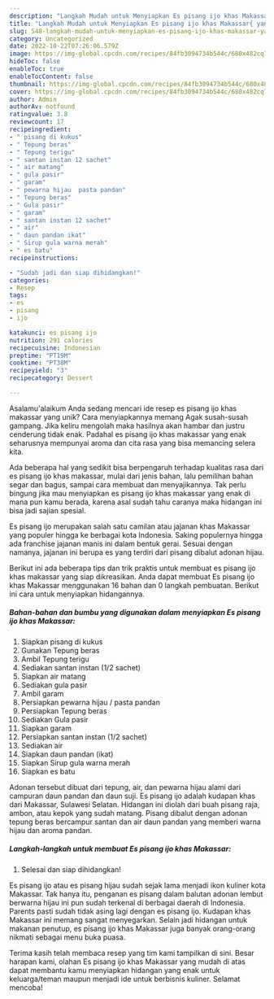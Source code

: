 ```yaml
---
description: "Langkah Mudah untuk Menyiapkan Es pisang ijo khas Makassar{ yang Enak Banget"
title: "Langkah Mudah untuk Menyiapkan Es pisang ijo khas Makassar{ yang Enak Banget"
slug: 548-langkah-mudah-untuk-menyiapkan-es-pisang-ijo-khas-makassar-yang-enak-banget
category: Uncategorized
date: 2022-10-22T07:26:06.579Z
image: https://img-global.cpcdn.com/recipes/84fb3094734b544c/680x482cq70/es-pisang-ijo-khas-makassar-foto-resep-utama.jpg
hideToc: false
enableToc: true
enableTocContent: false
thumbnail: https://img-global.cpcdn.com/recipes/84fb3094734b544c/680x482cq70/es-pisang-ijo-khas-makassar-foto-resep-utama.jpg
cover: https://img-global.cpcdn.com/recipes/84fb3094734b544c/680x482cq70/es-pisang-ijo-khas-makassar-foto-resep-utama.jpg
author: Admin
authorAv: notfound
ratingvalue: 3.8
reviewcount: 17
recipeingredient:
- " pisang di kukus"
- " Tepung beras"
- " Tepung terigu"
- " santan instan 12 sachet"
- " air matang"
- " gula pasir"
- " garam"
- " pewarna hijau  pasta pandan"
- " Tepung beras"
- " Gula pasir"
- " garam"
- " santan instan 12 sachet"
- " air"
- " daun pandan ikat"
- " Sirup gula warna merah"
- " es batu"
recipeinstructions:

- "Sudah jadi dan siap dihidangkan!"
categories:
- Resep
tags:
- es
- pisang
- ijo

katakunci: es pisang ijo 
nutrition: 291 calories
recipecuisine: Indonesian
preptime: "PT19M"
cooktime: "PT38M"
recipeyield: "3"
recipecategory: Dessert

---
```



Asalamu'alaikum Anda sedang mencari ide resep es pisang ijo khas makassar yang unik? Cara menyiapkannya memang Agak susah-susah gampang. Jika keliru mengolah maka hasilnya akan hambar dan justru cenderung tidak enak. Padahal es pisang ijo khas makassar yang enak seharusnya mempunyai aroma dan cita rasa yang bisa memancing selera kita.


Ada beberapa hal yang sedikit bisa berpengaruh terhadap kualitas rasa dari es pisang ijo khas makassar, mulai dari jenis bahan, lalu pemilihan bahan segar dan bagus, sampai cara membuat dan menyajikannya. Tak perlu bingung jika mau menyiapkan es pisang ijo khas makassar yang enak di mana pun kamu berada, karena asal sudah tahu caranya maka hidangan ini bisa jadi sajian spesial.

Es pisang ijo merupakan salah satu camilan atau jajanan khas Makassar yang populer hingga ke berbagai kota Indonesia. Saking populernya hingga ada franchise jajanan manis ini dalam bentuk gerai. Sesuai dengan namanya, jajanan ini berupa es yang terdiri dari pisang dibalut adonan hijau.


Berikut ini ada beberapa tips dan trik praktis untuk membuat es pisang ijo khas makassar yang siap dikreasikan. Anda dapat membuat Es pisang ijo khas Makassar menggunakan 16 bahan dan 0 langkah pembuatan. Berikut ini cara untuk menyiapkan hidangannya.

<!--inarticleads1-->

##### Bahan-bahan dan bumbu yang digunakan dalam menyiapkan Es pisang ijo khas Makassar:

1. Siapkan  pisang di kukus
1. Gunakan  Tepung beras
1. Ambil  Tepung terigu
1. Sediakan  santan instan (1/2 sachet)
1. Siapkan  air matang
1. Sediakan  gula pasir
1. Ambil  garam
1. Persiapkan  pewarna hijau / pasta pandan
1. Persiapkan  Tepung beras
1. Sediakan  Gula pasir
1. Siapkan  garam
1. Persiapkan  santan instan (1/2 sachet)
1. Sediakan  air
1. Siapkan  daun pandan (ikat)
1. Siapkan  Sirup gula warna merah
1. Siapkan  es batu


Adonan tersebut dibuat dari tepung, air, dan pewarna hijau alami dari campuran daun pandan dan daun suji. Es pisang ijo adalah kudapan khas dari Makassar, Sulawesi Selatan. Hidangan ini diolah dari buah pisang raja, ambon, atau kepok yang sudah matang. Pisang dibalut dengan adonan tepung beras bercampur santan dan air daun pandan yang memberi warna hijau dan aroma pandan. 

<!--inarticleads2-->

##### Langkah-langkah untuk membuat Es pisang ijo khas Makassar:


1. Selesai dan siap dihidangkan!

Es pisang ijo atau es pisang hijau sudah sejak lama menjadi ikon kuliner kota Makassar. Tak hanya itu, penganan es pisang dalam balutan adonan lembut berwarna hijau ini pun sudah terkenal di berbagai daerah di Indonesia. Parents pasti sudah tidak asing lagi dengan es pisang ijo. Kudapan khas Makassar ini memang sangat menyegarkan. Selain jadi hidangan untuk makanan penutup, es pisang ijo khas Makassar juga banyak orang-orang nikmati sebagai menu buka puasa. 

Terima kasih telah membaca resep yang tim kami tampilkan di sini. Besar harapan kami, olahan Es pisang ijo khas Makassar yang mudah di atas dapat membantu kamu menyiapkan hidangan yang enak untuk keluarga/teman maupun menjadi ide untuk berbisnis kuliner. Selamat mencoba!
